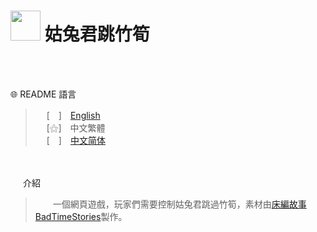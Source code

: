 
# <img src="https://media.discordapp.net/attachments/763787703958372402/999255415743328327/unknown.png" width=48> **姑兔君跳竹筍**
<br>
&nbsp;

<br>

🌐 README 語言

>&emsp;&nbsp;[　]　[English](https://github.com/mcg25035/GoodToDrinkJumpOverBabyBamboos/blob/master/README.md)<br>
>&emsp;&nbsp;[⚝]　中文繁體<br>
>&emsp;&nbsp;[　]　[中文简体](https://github.com/mcg25035/GoodToDrinkJumpOverBabyBamboos/blob/master/README/README_SC.md)<br>


<br><br>
<img src="https://media.discordapp.net/attachments/763787703958372402/992695856492982352/unknown.png" width=16> 介紹


>&emsp;&emsp;一個網頁遊戲，玩家們需要控制姑兔君跳過竹筍，素材由[床編故事BadTimeStories](https://www.youtube.com/c/%E5%BA%8A%E7%B7%A8%E6%95%85%E4%BA%8BBadTimeStories)製作。


 
